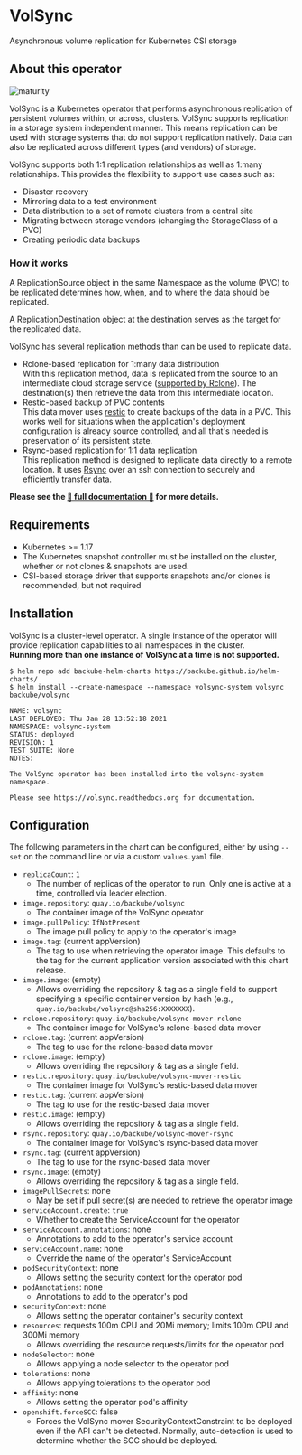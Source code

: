 # VolSync

Asynchronous volume replication for Kubernetes CSI storage

## About this operator

![maturity](https://img.shields.io/static/v1?label=maturity&message=alpha&color=red)

VolSync is a Kubernetes operator that performs asynchronous replication of
persistent volumes within, or across, clusters. VolSync supports replication in a
storage system independent manner. This means replication can be used with
storage systems that do not support replication natively. Data can also be
replicated across different types (and vendors) of storage.

VolSync supports both 1:1 replication relationships as well as 1:many
relationships. This provides the flexibility to support use cases such as:

- Disaster recovery
- Mirroring data to a test environment
- Data distribution to a set of remote clusters from a central site
- Migrating between storage vendors (changing the StorageClass of a PVC)
- Creating periodic data backups

### How it works

A ReplicationSource object in the same Namespace as the volume (PVC) to be
replicated determines how, when, and to where the data should be replicated.

A ReplicationDestination object at the destination serves as the target for the
replicated data.

VolSync has several replication methods than can be used to replicate data.

- Rclone-based replication for 1:many data distribution  
  With this replication method, data is replicated from the source to an
  intermediate cloud storage service ([supported by
  Rclone](https://rclone.org/#providers)). The destination(s) then retrieve the
  data from this intermediate location.
- Restic-based backup of PVC contents  
  This data mover uses [restic](https://restic.net/) to create backups of the
  data in a PVC. This works well for situations when the application's
  deployment configuration is already source controlled, and all that's needed
  is preservation of its persistent state.
- Rsync-based replication for 1:1 data replication  
  This replication method is designed to replicate data directly to a remote
  location. It uses [Rsync](https://rsync.samba.org/) over an ssh connection to
  securely and efficiently transfer data.

**Please see the [📖 full documentation
📖](https://volsync.readthedocs.io/) for more details.**

## Requirements

- Kubernetes >= 1.17
- The Kubernetes snapshot controller must be installed on the cluster, whether
  or not clones & snapshots are used.
- CSI-based storage driver that supports snapshots and/or clones is recommended,
  but not required

## Installation

VolSync is a cluster-level operator. A single instance of the operator will
provide replication capabilities to all namespaces in the cluster.  
**Running more than one instance of VolSync at a time is not supported.**

```console
$ helm repo add backube-helm-charts https://backube.github.io/helm-charts/
$ helm install --create-namespace --namespace volsync-system volsync backube/volsync

NAME: volsync
LAST DEPLOYED: Thu Jan 28 13:52:18 2021
NAMESPACE: volsync-system
STATUS: deployed
REVISION: 1
TEST SUITE: None
NOTES:

The VolSync operator has been installed into the volsync-system namespace.

Please see https://volsync.readthedocs.org for documentation.
```

## Configuration

The following parameters in the chart can be configured, either by using `--set`
on the command line or via a custom `values.yaml` file.

- `replicaCount`: `1`
  - The number of replicas of the operator to run. Only one is active at a time,
    controlled via leader election.
- `image.repository`: `quay.io/backube/volsync`
  - The container image of the VolSync operator
- `image.pullPolicy`: `IfNotPresent`
  - The image pull policy to apply to the operator's image
- `image.tag`: (current appVersion)
  - The tag to use when retrieving the operator image. This defaults to the tag
    for the current application version associated with this chart release.
- `image.image`: (empty)
  - Allows overriding the repository & tag as a single field to support
    specifying a specific container version by hash (e.g.,
    `quay.io/backube/volsync@sha256:XXXXXXX`).
- `rclone.repository`: `quay.io/backube/volsync-mover-rclone`
  - The container image for VolSync's rclone-based data mover
- `rclone.tag`: (current appVersion)
  - The tag to use for the rclone-based data mover
- `rclone.image`: (empty)
  - Allows overriding the repository & tag as a single field.
- `restic.repository`: `quay.io/backube/volsync-mover-restic`
  - The container image for VolSync's restic-based data mover
- `restic.tag`: (current appVersion)
  - The tag to use for the restic-based data mover
- `restic.image`: (empty)
  - Allows overriding the repository & tag as a single field.
- `rsync.repository`: `quay.io/backube/volsync-mover-rsync`
  - The container image for VolSync's rsync-based data mover
- `rsync.tag`: (current appVersion)
  - The tag to use for the rsync-based data mover
- `rsync.image`: (empty)
  - Allows overriding the repository & tag as a single field.
- `imagePullSecrets`: none
  - May be set if pull secret(s) are needed to retrieve the operator image
- `serviceAccount.create`: `true`
  - Whether to create the ServiceAccount for the operator
- `serviceAccount.annotations`: none
  - Annotations to add to the operator's service account
- `serviceAccount.name`: none
  - Override the name of the operator's ServiceAccount
- `podSecurityContext`: none
  - Allows setting the security context for the operator pod
- `podAnnotations`: none
  - Annotations to add to the operator's pod
- `securityContext`: none
  - Allows setting the operator container's security context
- `resources`: requests 100m CPU and 20Mi memory; limits 100m CPU and 300Mi
  memory
  - Allows overriding the resource requests/limits for the operator pod
- `nodeSelector`: none
  - Allows applying a node selector to the operator pod
- `tolerations`: none
  - Allows applying tolerations to the operator pod
- `affinity`: none
  - Allows setting the operator pod's affinity
- `openshift.forceSCC`: false
  - Forces the VolSync mover SecurityContextConstraint to be deployed even if
    the API can't be detected. Normally, auto-detection is used to determine
    whether the SCC should be deployed.

